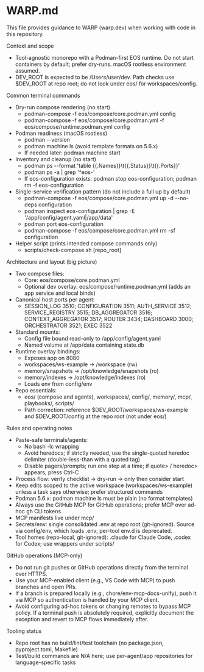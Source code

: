 # WARP.md

This file provides guidance to WARP (warp.dev) when working with code in this repository.

Context and scope
- Tool-agnostic monorepo with a Podman-first EOS runtime. Do not start containers by default; prefer dry-runs. macOS rootless environment assumed.
- DEV_ROOT is expected to be /Users/user/dev. Path checks use $DEV_ROOT at repo root; do not look under eos/ for workspaces/config.

Common terminal commands
- Dry-run compose rendering (no start)
  - podman-compose -f eos/compose/core.podman.yml config
  - podman-compose -f eos/compose/core.podman.yml -f eos/compose/runtime.podman.yml config
- Podman readiness (macOS rootless)
  - podman --version
  - podman machine ls  (avoid template formats on 5.6.x)
  - If needed later: podman machine start
- Inventory and cleanup (no start)
  - podman ps --format 'table {{.Names}}\t{{.Status}}\t{{.Ports}}'
  - podman ps -a | grep '^eos-'
  - If eos-configuration exists: podman stop eos-configuration; podman rm -f eos-configuration
- Single-service verification pattern (do not include a full up by default)
  - podman-compose -f eos/compose/core.podman.yml up -d --no-deps configuration
  - podman inspect eos-configuration | grep -E '/app/config/agent.yaml|/app/data'
  - podman port eos-configuration
  - podman-compose -f eos/compose/core.podman.yml rm -sf configuration
- Helper script (prints intended compose commands only)
  - scripts/check-compose.sh [repo_root]

Architecture and layout (big picture)
- Two compose files:
  - Core: eos/compose/core.podman.yml
  - Optional dev overlay: eos/compose/runtime.podman.yml (adds an app service and local binds)
- Canonical host ports per agent:
  - SESSION_LOG 3510; CONFIGURATION 3511; AUTH_SERVICE 3512; SERVICE_REGISTRY 3515; DB_AGGREGATOR 3516; CONTEXT_AGGREGATOR 3517; ROUTER 3434; DASHBOARD 3000; ORCHESTRATOR 3521; EXEC 3522
- Standard mounts:
  - Config file bound read-only to /app/config/agent.yaml
  - Named volume at /app/data containing state.db
- Runtime overlay bindings:
  - Exposes app on 8080
  - workspaces/ws-example → /workspace (rw)
  - memory/snapshots → /opt/knowledge/snapshots (ro)
  - memory/indexes → /opt/knowledge/indexes (ro)
  - Loads env from config/env
- Repo essentials:
  - eos/ (compose and agents), workspaces/, config/, memory/, mcp/, playbooks/, scripts/
  - Path correction: reference $DEV_ROOT/workspaces/ws-example and $DEV_ROOT/config at the repo root (not under eos/)

Rules and operating notes
- Paste-safe terminals/agents:
  - No bash -lc wrapping
  - Avoid heredocs; if strictly needed, use the single-quoted heredoc delimiter (double-less-than with a quoted tag)
  - Disable pagers/prompts; run one step at a time; if quote> / heredoc> appears, press Ctrl-C
- Process flow: verify checklist → dry-run → only then consider start
- Keep edits scoped to the active workspace (workspaces/ws-example) unless a task says otherwise; prefer structured commands
- Podman 5.6.x: podman machine ls must be plain (no format templates)
- Always use the GitHub MCP for GitHub operations; prefer MCP over ad-hoc gh CLI tokens
- MCP manifests live under mcp/
- Secrets/env: single consolidated .env at repo root (git-ignored). Source via config/env, which loads .env; per-tool env.d is deprecated.
- Tool homes (repo-local, git-ignored): .claude for Claude Code, .codex for Codex; use wrappers under scripts/

GitHub operations (MCP-only)
- Do not run git pushes or GitHub operations directly from the terminal over HTTPS.
- Use your MCP-enabled client (e.g., VS Code with MCP) to push branches and open PRs.
- If a branch is prepared locally (e.g., chore/env-mcp-docs-unify), push it via MCP so authentication is handled by your MCP client.
- Avoid configuring ad-hoc tokens or changing remotes to bypass MCP policy. If a terminal push is absolutely required, explicitly document the exception and revert to MCP flows immediately after.

Tooling status
- Repo root has no build/lint/test toolchain (no package.json, pyproject.toml, Makefile)
- Test/build commands are N/A here; use per-agent/app repositories for language-specific tasks

